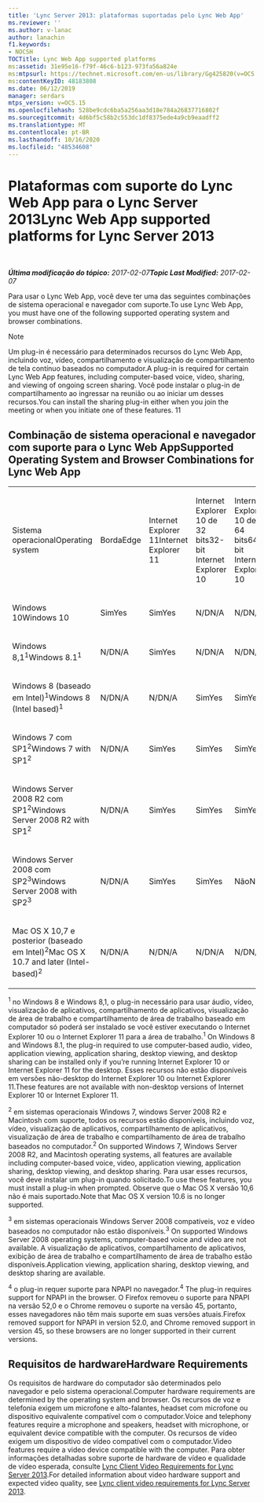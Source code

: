 ```yaml
---
title: 'Lync Server 2013: plataformas suportadas pelo Lync Web App'
ms.reviewer: ''
ms.author: v-lanac
author: lanachin
f1.keywords:
- NOCSH
TOCTitle: Lync Web App supported platforms
ms:assetid: 31e95e16-f79f-46c6-b123-973fa56a824e
ms:mtpsurl: https://technet.microsoft.com/en-us/library/Gg425820(v=OCS.15)
ms:contentKeyID: 48183808
ms.date: 06/12/2019
manager: serdars
mtps_version: v=OCS.15
ms.openlocfilehash: 528be9cdc6ba5a256aa3d18e784a26837716802f
ms.sourcegitcommit: 4d6bf5c58b2c553dc1df8375ede4a9cb9eaadff2
ms.translationtype: MT
ms.contentlocale: pt-BR
ms.lasthandoff: 10/16/2020
ms.locfileid: "48534608"
---
```

# <a name="lync-web-app-supported-platforms-for-lync-server-2013"></a><span data-ttu-id="6a3ae-102">Plataformas com suporte do Lync Web App para o Lync Server 2013</span><span class="sxs-lookup"><span data-stu-id="6a3ae-102">Lync Web App supported platforms for Lync Server 2013</span></span>

<div data-xmlns="http://www.w3.org/1999/xhtml">

<div class="topic" data-xmlns="http://www.w3.org/1999/xhtml" data-msxsl="urn:schemas-microsoft-com:xslt" data-cs="https://msdn.microsoft.com/">

<div data-asp="https://msdn2.microsoft.com/asp">



</div>

<div id="mainSection">

<div id="mainBody">

<span> </span>

<span data-ttu-id="6a3ae-103">_**Última modificação do tópico:** 2017-02-07_</span><span class="sxs-lookup"><span data-stu-id="6a3ae-103">_**Topic Last Modified:** 2017-02-07_</span></span>

<span data-ttu-id="6a3ae-104">Para usar o Lync Web App, você deve ter uma das seguintes combinações de sistema operacional e navegador com suporte.</span><span class="sxs-lookup"><span data-stu-id="6a3ae-104">To use Lync Web App, you must have one of the following supported operating system and browser combinations.</span></span>

<div>


> [!NOTE]  
> <span data-ttu-id="6a3ae-105">Um plug-in é necessário para determinados recursos do Lync Web App, incluindo voz, vídeo, compartilhamento e visualização de compartilhamento de tela contínuo baseados no computador.</span><span class="sxs-lookup"><span data-stu-id="6a3ae-105">A plug-in is required for certain Lync Web App features, including computer-based voice, video, sharing, and viewing of ongoing screen sharing.</span></span> <span data-ttu-id="6a3ae-106">Você pode instalar o plug-in de compartilhamento ao ingressar na reunião ou ao iniciar um desses recursos.</span><span class="sxs-lookup"><span data-stu-id="6a3ae-106">You can install the sharing plug-in either when you join the meeting or when you initiate one of these features.</span></span> <span data-ttu-id="6a3ae-107">1</span><span class="sxs-lookup"><span data-stu-id="6a3ae-107">1</span></span><BR>



</div>

<div>

## <a name="supported-operating-system-and-browser-combinations-for-lync-web-app"></a><span data-ttu-id="6a3ae-108">Combinação de sistema operacional e navegador com suporte para o Lync Web App</span><span class="sxs-lookup"><span data-stu-id="6a3ae-108">Supported Operating System and Browser Combinations for Lync Web App</span></span>


<table style="width:100%;">
<colgroup>
<col style="width: 9%" />
<col style="width: 9%" />
<col style="width: 9%" />
<col style="width: 9%" />
<col style="width: 9%" />
<col style="width: 9%" />
<col style="width: 9%" />
<col style="width: 9%" />
<col style="width: 9%" />
<col style="width: 9%" />
<col style="width: 9%" />
</colgroup>
<tbody>
<tr class="odd">
<td><p><span data-ttu-id="6a3ae-109">Sistema operacional</span><span class="sxs-lookup"><span data-stu-id="6a3ae-109">Operating system</span></span></p></td>
<td><p><span data-ttu-id="6a3ae-110">Borda</span><span class="sxs-lookup"><span data-stu-id="6a3ae-110">Edge</span></span></p></td>
<td><p><span data-ttu-id="6a3ae-111">Internet Explorer 11</span><span class="sxs-lookup"><span data-stu-id="6a3ae-111">Internet Explorer 11</span></span></p></td>
<td><p><span data-ttu-id="6a3ae-112">Internet Explorer 10 de 32 bits</span><span class="sxs-lookup"><span data-stu-id="6a3ae-112">32-bit Internet Explorer 10</span></span></p></td>
<td><p><span data-ttu-id="6a3ae-113">Internet Explorer 10 de 64 bits</span><span class="sxs-lookup"><span data-stu-id="6a3ae-113">64-bit Internet Explorer 10</span></span></p></td>
<td><p><span data-ttu-id="6a3ae-114">Internet Explorer 9 de 32 bits</span><span class="sxs-lookup"><span data-stu-id="6a3ae-114">32-bit Internet Explorer 9</span></span></p></td>
<td><p><span data-ttu-id="6a3ae-115">Internet Explorer 9 de 64 bits</span><span class="sxs-lookup"><span data-stu-id="6a3ae-115">64-bit Internet Explorer 9</span></span></p></td>
<td><p><span data-ttu-id="6a3ae-116">Firefox 32-bit<sup>4</sup></span><span class="sxs-lookup"><span data-stu-id="6a3ae-116">Firefox 32-bit<sup>4</sup></span></span></p></td>
<td><p><span data-ttu-id="6a3ae-117">Firefox 64-bit<sup>4</sup></span><span class="sxs-lookup"><span data-stu-id="6a3ae-117">Firefox 64-bit<sup>4</sup></span></span></p></td>
<td><p><span data-ttu-id="6a3ae-118">Safari</span><span class="sxs-lookup"><span data-stu-id="6a3ae-118">Safari</span></span></p></td>
<td><p><span data-ttu-id="6a3ae-119">Chrome<sup>4</sup></span><span class="sxs-lookup"><span data-stu-id="6a3ae-119">Chrome<sup>4</sup></span></span></p></td>
</tr>
<tr class="even">
<td><p><span data-ttu-id="6a3ae-120">Windows 10</span><span class="sxs-lookup"><span data-stu-id="6a3ae-120">Windows 10</span></span></p></td>
<td><p><span data-ttu-id="6a3ae-121">Sim</span><span class="sxs-lookup"><span data-stu-id="6a3ae-121">Yes</span></span></p></td>
<td><p><span data-ttu-id="6a3ae-122">Sim</span><span class="sxs-lookup"><span data-stu-id="6a3ae-122">Yes</span></span></p></td>
<td><p><span data-ttu-id="6a3ae-123">N/D</span><span class="sxs-lookup"><span data-stu-id="6a3ae-123">N/A</span></span></p></td>
<td><p><span data-ttu-id="6a3ae-124">N/D</span><span class="sxs-lookup"><span data-stu-id="6a3ae-124">N/A</span></span></p></td>
<td><p><span data-ttu-id="6a3ae-125">N/D</span><span class="sxs-lookup"><span data-stu-id="6a3ae-125">N/A</span></span></p></td>
<td><p><span data-ttu-id="6a3ae-126">N/D</span><span class="sxs-lookup"><span data-stu-id="6a3ae-126">N/A</span></span></p></td>
<td><p><span data-ttu-id="6a3ae-127">Não</span><span class="sxs-lookup"><span data-stu-id="6a3ae-127">No</span></span></p></td>
<td><p><span data-ttu-id="6a3ae-128">Não</span><span class="sxs-lookup"><span data-stu-id="6a3ae-128">No</span></span></p></td>
<td><p><span data-ttu-id="6a3ae-129">N/D</span><span class="sxs-lookup"><span data-stu-id="6a3ae-129">N/A</span></span></p></td>
<td><p><span data-ttu-id="6a3ae-130">Não</span><span class="sxs-lookup"><span data-stu-id="6a3ae-130">No</span></span></p></td>
</tr>
<tr class="odd">
<td><p><span data-ttu-id="6a3ae-131">Windows 8,1<sup>1</sup></span><span class="sxs-lookup"><span data-stu-id="6a3ae-131">Windows 8.1<sup>1</sup></span></span></p></td>
<td><p><span data-ttu-id="6a3ae-132">N/D</span><span class="sxs-lookup"><span data-stu-id="6a3ae-132">N/A</span></span></p></td>
<td><p><span data-ttu-id="6a3ae-133">Sim</span><span class="sxs-lookup"><span data-stu-id="6a3ae-133">Yes</span></span></p></td>
<td><p><span data-ttu-id="6a3ae-134">N/D</span><span class="sxs-lookup"><span data-stu-id="6a3ae-134">N/A</span></span></p></td>
<td><p><span data-ttu-id="6a3ae-135">N/D</span><span class="sxs-lookup"><span data-stu-id="6a3ae-135">N/A</span></span></p></td>
<td><p><span data-ttu-id="6a3ae-136">N/D</span><span class="sxs-lookup"><span data-stu-id="6a3ae-136">N/A</span></span></p></td>
<td><p><span data-ttu-id="6a3ae-137">N/D</span><span class="sxs-lookup"><span data-stu-id="6a3ae-137">N/A</span></span></p></td>
<td><p><span data-ttu-id="6a3ae-138">Não</span><span class="sxs-lookup"><span data-stu-id="6a3ae-138">No</span></span></p></td>
<td><p><span data-ttu-id="6a3ae-139">Não</span><span class="sxs-lookup"><span data-stu-id="6a3ae-139">No</span></span></p></td>
<td><p><span data-ttu-id="6a3ae-140">N/D</span><span class="sxs-lookup"><span data-stu-id="6a3ae-140">N/A</span></span></p></td>
<td><p><span data-ttu-id="6a3ae-141">Não</span><span class="sxs-lookup"><span data-stu-id="6a3ae-141">No</span></span></p></td>
</tr>
<tr class="even">
<td><p><span data-ttu-id="6a3ae-142">Windows 8 (baseado em Intel)<sup>1</sup></span><span class="sxs-lookup"><span data-stu-id="6a3ae-142">Windows 8 (Intel based)<sup>1</sup></span></span></p></td>
<td><p><span data-ttu-id="6a3ae-143">N/D</span><span class="sxs-lookup"><span data-stu-id="6a3ae-143">N/A</span></span></p></td>
<td><p><span data-ttu-id="6a3ae-144">N/D</span><span class="sxs-lookup"><span data-stu-id="6a3ae-144">N/A</span></span></p></td>
<td><p><span data-ttu-id="6a3ae-145">Sim</span><span class="sxs-lookup"><span data-stu-id="6a3ae-145">Yes</span></span></p></td>
<td><p><span data-ttu-id="6a3ae-146">Sim</span><span class="sxs-lookup"><span data-stu-id="6a3ae-146">Yes</span></span></p></td>
<td><p><span data-ttu-id="6a3ae-147">N/D</span><span class="sxs-lookup"><span data-stu-id="6a3ae-147">N/A</span></span></p></td>
<td><p><span data-ttu-id="6a3ae-148">N/D</span><span class="sxs-lookup"><span data-stu-id="6a3ae-148">N/A</span></span></p></td>
<td><p><span data-ttu-id="6a3ae-149">Não</span><span class="sxs-lookup"><span data-stu-id="6a3ae-149">No</span></span></p></td>
<td><p><span data-ttu-id="6a3ae-150">Não</span><span class="sxs-lookup"><span data-stu-id="6a3ae-150">No</span></span></p></td>
<td><p><span data-ttu-id="6a3ae-151">N/D</span><span class="sxs-lookup"><span data-stu-id="6a3ae-151">N/A</span></span></p></td>
<td><p><span data-ttu-id="6a3ae-152">Não</span><span class="sxs-lookup"><span data-stu-id="6a3ae-152">No</span></span></p></td>
</tr>
<tr class="odd">
<td><p><span data-ttu-id="6a3ae-153">Windows 7 com SP1<sup>2</sup></span><span class="sxs-lookup"><span data-stu-id="6a3ae-153">Windows 7 with SP1<sup>2</sup></span></span></p></td>
<td><p><span data-ttu-id="6a3ae-154">N/D</span><span class="sxs-lookup"><span data-stu-id="6a3ae-154">N/A</span></span></p></td>
<td><p><span data-ttu-id="6a3ae-155">Sim</span><span class="sxs-lookup"><span data-stu-id="6a3ae-155">Yes</span></span></p></td>
<td><p><span data-ttu-id="6a3ae-156">Sim</span><span class="sxs-lookup"><span data-stu-id="6a3ae-156">Yes</span></span></p></td>
<td><p><span data-ttu-id="6a3ae-157">Sim</span><span class="sxs-lookup"><span data-stu-id="6a3ae-157">Yes</span></span></p></td>
<td><p><span data-ttu-id="6a3ae-158">Sim</span><span class="sxs-lookup"><span data-stu-id="6a3ae-158">Yes</span></span></p></td>
<td><p><span data-ttu-id="6a3ae-159">Sim</span><span class="sxs-lookup"><span data-stu-id="6a3ae-159">Yes</span></span></p></td>
<td><p><span data-ttu-id="6a3ae-160">Não</span><span class="sxs-lookup"><span data-stu-id="6a3ae-160">No</span></span></p></td>
<td><p><span data-ttu-id="6a3ae-161">Não</span><span class="sxs-lookup"><span data-stu-id="6a3ae-161">No</span></span></p></td>
<td><p><span data-ttu-id="6a3ae-162">N/D</span><span class="sxs-lookup"><span data-stu-id="6a3ae-162">N/A</span></span></p></td>
<td><p><span data-ttu-id="6a3ae-163">Não</span><span class="sxs-lookup"><span data-stu-id="6a3ae-163">No</span></span></p></td>
</tr>
<tr class="even">
<td><p><span data-ttu-id="6a3ae-164">Windows Server 2008 R2 com SP1<sup>2</sup></span><span class="sxs-lookup"><span data-stu-id="6a3ae-164">Windows Server 2008 R2 with SP1<sup>2</sup></span></span></p></td>
<td><p><span data-ttu-id="6a3ae-165">N/D</span><span class="sxs-lookup"><span data-stu-id="6a3ae-165">N/A</span></span></p></td>
<td><p><span data-ttu-id="6a3ae-166">Sim</span><span class="sxs-lookup"><span data-stu-id="6a3ae-166">Yes</span></span></p></td>
<td><p><span data-ttu-id="6a3ae-167">Sim</span><span class="sxs-lookup"><span data-stu-id="6a3ae-167">Yes</span></span></p></td>
<td><p><span data-ttu-id="6a3ae-168">Sim</span><span class="sxs-lookup"><span data-stu-id="6a3ae-168">Yes</span></span></p></td>
<td><p><span data-ttu-id="6a3ae-169">Sim</span><span class="sxs-lookup"><span data-stu-id="6a3ae-169">Yes</span></span></p></td>
<td><p><span data-ttu-id="6a3ae-170">Sim</span><span class="sxs-lookup"><span data-stu-id="6a3ae-170">Yes</span></span></p></td>
<td><p><span data-ttu-id="6a3ae-171">Não</span><span class="sxs-lookup"><span data-stu-id="6a3ae-171">No</span></span></p></td>
<td><p><span data-ttu-id="6a3ae-172">Não</span><span class="sxs-lookup"><span data-stu-id="6a3ae-172">No</span></span></p></td>
<td><p><span data-ttu-id="6a3ae-173">N/D</span><span class="sxs-lookup"><span data-stu-id="6a3ae-173">N/A</span></span></p></td>
<td><p><span data-ttu-id="6a3ae-174">Não</span><span class="sxs-lookup"><span data-stu-id="6a3ae-174">No</span></span></p></td>
</tr>
<tr class="odd">
<td><p><span data-ttu-id="6a3ae-175">Windows Server 2008 com SP2<sup>3</sup></span><span class="sxs-lookup"><span data-stu-id="6a3ae-175">Windows Server 2008 with SP2<sup>3</sup></span></span></p></td>
<td><p><span data-ttu-id="6a3ae-176">N/D</span><span class="sxs-lookup"><span data-stu-id="6a3ae-176">N/A</span></span></p></td>
<td><p><span data-ttu-id="6a3ae-177">Sim</span><span class="sxs-lookup"><span data-stu-id="6a3ae-177">Yes</span></span></p></td>
<td><p><span data-ttu-id="6a3ae-178">Sim</span><span class="sxs-lookup"><span data-stu-id="6a3ae-178">Yes</span></span></p></td>
<td><p><span data-ttu-id="6a3ae-179">Não</span><span class="sxs-lookup"><span data-stu-id="6a3ae-179">No</span></span></p></td>
<td><p><span data-ttu-id="6a3ae-180">Sim</span><span class="sxs-lookup"><span data-stu-id="6a3ae-180">Yes</span></span></p></td>
<td><p><span data-ttu-id="6a3ae-181">Não</span><span class="sxs-lookup"><span data-stu-id="6a3ae-181">No</span></span></p></td>
<td><p><span data-ttu-id="6a3ae-182">Não</span><span class="sxs-lookup"><span data-stu-id="6a3ae-182">No</span></span></p></td>
<td><p><span data-ttu-id="6a3ae-183">Não</span><span class="sxs-lookup"><span data-stu-id="6a3ae-183">No</span></span></p></td>
<td><p><span data-ttu-id="6a3ae-184">N/D</span><span class="sxs-lookup"><span data-stu-id="6a3ae-184">N/A</span></span></p></td>
<td><p><span data-ttu-id="6a3ae-185">Não</span><span class="sxs-lookup"><span data-stu-id="6a3ae-185">No</span></span></p></td>
</tr>
<tr class="even">
<td><p><span data-ttu-id="6a3ae-186">Mac OS X 10,7 e posterior (baseado em Intel)<sup>2</sup></span><span class="sxs-lookup"><span data-stu-id="6a3ae-186">Mac OS X 10.7 and later (Intel-based)<sup>2</sup></span></span></p></td>
<td><p><span data-ttu-id="6a3ae-187">N/D</span><span class="sxs-lookup"><span data-stu-id="6a3ae-187">N/A</span></span></p></td>
<td><p><span data-ttu-id="6a3ae-188">N/D</span><span class="sxs-lookup"><span data-stu-id="6a3ae-188">N/A</span></span></p></td>
<td><p><span data-ttu-id="6a3ae-189">N/D</span><span class="sxs-lookup"><span data-stu-id="6a3ae-189">N/A</span></span></p></td>
<td><p><span data-ttu-id="6a3ae-190">N/D</span><span class="sxs-lookup"><span data-stu-id="6a3ae-190">N/A</span></span></p></td>
<td><p><span data-ttu-id="6a3ae-191">N/D</span><span class="sxs-lookup"><span data-stu-id="6a3ae-191">N/A</span></span></p></td>
<td><p><span data-ttu-id="6a3ae-192">N/D</span><span class="sxs-lookup"><span data-stu-id="6a3ae-192">N/A</span></span></p></td>
<td><p><span data-ttu-id="6a3ae-193">Não</span><span class="sxs-lookup"><span data-stu-id="6a3ae-193">No</span></span></p></td>
<td><p><span data-ttu-id="6a3ae-194">Não</span><span class="sxs-lookup"><span data-stu-id="6a3ae-194">No</span></span></p></td>
<td><p><span data-ttu-id="6a3ae-195">Sim</span><span class="sxs-lookup"><span data-stu-id="6a3ae-195">Yes</span></span></p></td>
<td><p><span data-ttu-id="6a3ae-196">Não</span><span class="sxs-lookup"><span data-stu-id="6a3ae-196">No</span></span></p></td>
</tr>
</tbody>
</table>


<span data-ttu-id="6a3ae-197"><sup>1</sup> no Windows 8 e Windows 8,1, o plug-in necessário para usar áudio, vídeo, visualização de aplicativos, compartilhamento de aplicativos, visualização de área de trabalho e compartilhamento de área de trabalho baseado em computador só poderá ser instalado se você estiver executando o Internet Explorer 10 ou o Internet Explorer 11 para a área de trabalho.</span><span class="sxs-lookup"><span data-stu-id="6a3ae-197"><sup>1</sup> On Windows 8 and Windows 8.1, the plug-in required to use computer-based audio, video, application viewing, application sharing, desktop viewing, and desktop sharing can be installed only if you’re running Internet Explorer 10 or Internet Explorer 11 for the desktop.</span></span> <span data-ttu-id="6a3ae-198">Esses recursos não estão disponíveis em versões não-desktop do Internet Explorer 10 ou Internet Explorer 11.</span><span class="sxs-lookup"><span data-stu-id="6a3ae-198">These features are not available with non-desktop versions of Internet Explorer 10 or Internet Explorer 11.</span></span>

<span data-ttu-id="6a3ae-199"><sup>2</sup> em sistemas operacionais Windows 7, windows Server 2008 R2 e Macintosh com suporte, todos os recursos estão disponíveis, incluindo voz, vídeo, visualização de aplicativos, compartilhamento de aplicativos, visualização de área de trabalho e compartilhamento de área de trabalho baseados no computador.</span><span class="sxs-lookup"><span data-stu-id="6a3ae-199"><sup>2</sup> On supported Windows 7, Windows Server 2008 R2, and Macintosh operating systems, all features are available including computer-based voice, video, application viewing, application sharing, desktop viewing, and desktop sharing.</span></span> <span data-ttu-id="6a3ae-200">Para usar esses recursos, você deve instalar um plug-in quando solicitado.</span><span class="sxs-lookup"><span data-stu-id="6a3ae-200">To use these features, you must install a plug-in when prompted.</span></span> <span data-ttu-id="6a3ae-201">Observe que o Mac OS X versão 10,6 não é mais suportado.</span><span class="sxs-lookup"><span data-stu-id="6a3ae-201">Note that Mac OS X version 10.6 is no longer supported.</span></span>

<span data-ttu-id="6a3ae-202"><sup>3</sup> em sistemas operacionais Windows Server 2008 compatíveis, voz e vídeo baseados no computador não estão disponíveis.</span><span class="sxs-lookup"><span data-stu-id="6a3ae-202"><sup>3</sup> On supported Windows Server 2008 operating systems, computer-based voice and video are not available.</span></span> <span data-ttu-id="6a3ae-203">A visualização de aplicativos, compartilhamento de aplicativos, exibição de área de trabalho e compartilhamento de área de trabalho estão disponíveis.</span><span class="sxs-lookup"><span data-stu-id="6a3ae-203">Application viewing, application sharing, desktop viewing, and desktop sharing are available.</span></span>

<span data-ttu-id="6a3ae-204"><sup>4</sup>  o plug-in requer suporte para NPAPI no navegador.</span><span class="sxs-lookup"><span data-stu-id="6a3ae-204"><sup>4</sup>  The plug-in requires support for NPAPI in the browser.</span></span> <span data-ttu-id="6a3ae-205">O Firefox removeu o suporte para NPAPI na versão 52,0 e o Chrome removeu o suporte na versão 45, portanto, esses navegadores não têm mais suporte em suas versões atuais.</span><span class="sxs-lookup"><span data-stu-id="6a3ae-205">Firefox removed support for NPAPI in version 52.0, and Chrome removed support in version 45, so these browsers are no longer supported in their current versions.</span></span>

</div>

<div>

## <a name="hardware-requirements"></a><span data-ttu-id="6a3ae-206">Requisitos de hardware</span><span class="sxs-lookup"><span data-stu-id="6a3ae-206">Hardware Requirements</span></span>

<span data-ttu-id="6a3ae-207">Os requisitos de hardware do computador são determinados pelo navegador e pelo sistema operacional.</span><span class="sxs-lookup"><span data-stu-id="6a3ae-207">Computer hardware requirements are determined by the operating system and browser.</span></span> <span data-ttu-id="6a3ae-208">Os recursos de voz e telefonia exigem um microfone e alto-falantes, headset com microfone ou dispositivo equivalente compatível com o computador.</span><span class="sxs-lookup"><span data-stu-id="6a3ae-208">Voice and telephony features require a microphone and speakers, headset with microphone, or equivalent device compatible with the computer.</span></span> <span data-ttu-id="6a3ae-209">Os recursos de vídeo exigem um dispositivo de vídeo compatível com o computador.</span><span class="sxs-lookup"><span data-stu-id="6a3ae-209">Video features require a video device compatible with the computer.</span></span> <span data-ttu-id="6a3ae-210">Para obter informações detalhadas sobre suporte de hardware de vídeo e qualidade de vídeo esperada, consulte [Lync Client Video Requirements for Lync Server 2013](lync-server-2013-lync-client-video-requirements.md).</span><span class="sxs-lookup"><span data-stu-id="6a3ae-210">For detailed information about video hardware support and expected video quality, see [Lync client video requirements for Lync Server 2013](lync-server-2013-lync-client-video-requirements.md).</span></span>

</div>

</div>

<span> </span>

</div>

</div>

</div>

